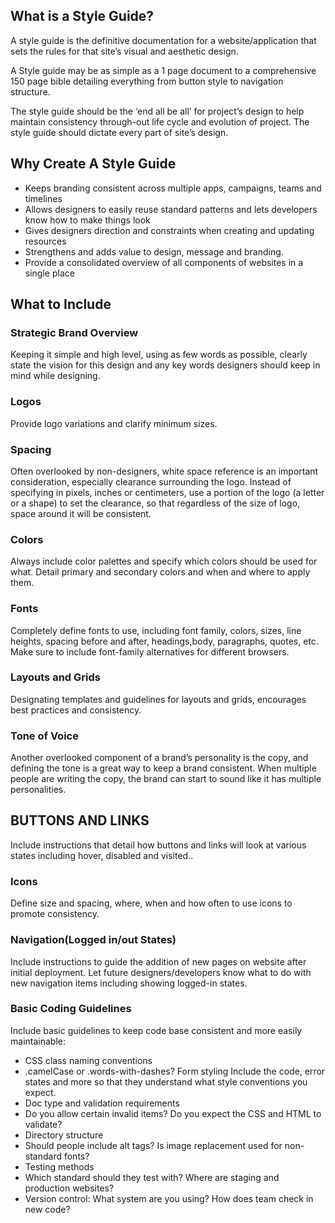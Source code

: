 ## What is a Style Guide?
A style guide is the definitive documentation for a website/application that sets the rules for that site’s visual and aesthetic design.

A Style guide may be as simple as a 1 page document to a comprehensive 150 page bible detailing everything from button style to navigation structure.

The style guide should be the ‘end all be all’ for project’s design to help maintain consistency through-out life cycle and evolution of project. The style guide should dictate every part of site’s design.

## Why Create A Style Guide

* Keeps branding consistent across multiple apps, campaigns, teams and timelines  
* Allows designers to easily reuse standard patterns and lets developers know how to make things look
* Gives designers direction and constraints when creating and updating resources
* Strengthens and adds value to design, message and branding.
* Provide a consolidated overview of all components of websites in a single place


## What to Include

### Strategic Brand Overview
Keeping it simple and high level, using as few words as possible, clearly state the vision for this design and any key words designers should keep in mind while designing. 

### Logos
Provide logo variations and clarify minimum sizes.

### Spacing
Often overlooked by non-designers, white space reference is an important consideration, especially clearance surrounding the logo. Instead of specifying in pixels, inches or centimeters, use a portion of the logo (a letter or a shape) to set the clearance, so that regardless of the size of logo, space around it will be consistent.

### Colors
Always include color palettes and specify which colors should be used for what. Detail primary and secondary colors and when and where to apply them.

### Fonts
Completely define fonts to use, including font family, colors, sizes, line heights, spacing before and after, headings,body, paragraphs, quotes, etc. Make sure to include font-family alternatives for different browsers.

### Layouts and Grids
Designating templates and guidelines for layouts and grids, encourages best practices and consistency. 

### Tone of Voice
Another overlooked component of a brand’s personality is the copy, and defining the tone is a great way to keep a brand consistent. When multiple people are writing the copy, the brand can start to sound like it has multiple personalities.

## BUTTONS AND LINKS
Include instructions that detail how buttons and links will look at various states including hover, disabled and visited..

### Icons
Define size and spacing, where, when and how often to use icons to promote consistency. 

### Navigation(Logged in/out States)
Include instructions to guide the addition of new pages on website after initial deployment. Let future designers/developers know what to do with new navigation items including showing logged-in states.

### Basic Coding Guidelines
Include basic guidelines to keep code base consistent and more easily maintainable:
* CSS class naming conventions
* .camelCase or .words-with-dashes?
Form styling
Include the code, error states and more so that they understand what style conventions you expect.
* Doc type and validation requirements
* Do you allow certain invalid items? Do you expect the CSS and HTML to validate?
* Directory structure
* Should people include alt tags? Is image replacement used for non-standard fonts?
* Testing methods
* Which standard should they test with? Where are staging and production websites?
* Version control: What system are you using? How does team check in new code?






